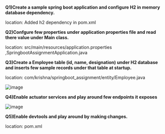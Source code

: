 **Q1)Create a sample spring boot application and configure H2 in memory database dependency.**

location: Added h2 dependency in pom.xml

**Q2)Confgure few properties under application properties file and read there value under Main class.**

location: src/main/resources/application.properties ,SpringbootAssignmentApplication.java

**Q3)Create a Employee table (id, name, designation) under H2 database and inserts few sample records under that table at startup.**

location: com/krishna/springboot_assignment/entity/Employee.java

![image](https://github.com/user-attachments/assets/66cbba56-47f8-4ebc-b28d-2ce3ff23c76f)

**Q4)Enable actuator services and play around few endpoints it exposes**

![image](https://github.com/user-attachments/assets/1fc638d6-8845-4910-ba15-f21afd907193)

**Q5)Enable devtools and play around by making changes.**

location: pom.xml
